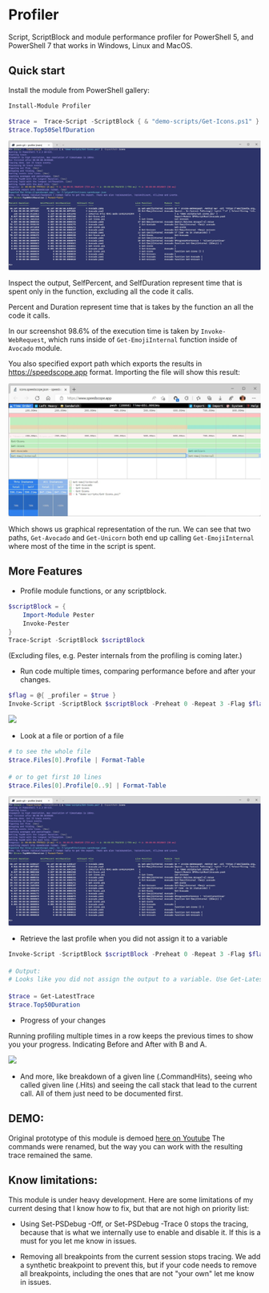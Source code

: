 # Profiler

Script, ScriptBlock and module performance profiler for PowerShell 5, and PowerShell 7 that works in Windows, Linux and MacOS. 

## Quick start

Install the module from PowerShell gallery: 

```powershell
Install-Module Profiler
```

```powershell
$trace =  Trace-Script -ScriptBlock { & "demo-scripts/Get-Icons.ps1" } -ExportPath icons
$trace.Top50SelfDuration
```

![](images/Profile.jpg)

Inspect the output, SelfPercent, and SelfDuration represent time that is spent only in the function, excluding all the code it calls. 

Percent and Duration represent time that is takes by the function an all the code it calls.

In our screenshot 98.6% of the execution time is taken by `Invoke-WebRequest`, which runs inside of `Get-EmojiInternal` function inside of `Avocado` module.

You also specified export path which exports the results in https://speedscope.app format. Importing the file will show this result: 

![](images/speedscope-time-order.jpg)

Which shows us graphical representation of the run. We can see that two paths, `Get-Avocado` and `Get-Unicorn` both end up calling `Get-EmojiInternal` where most of the time in the script is spent.

## More Features 

- Profile module functions, or any scriptblock.
```powershell
$scriptBlock = { 
    Import-Module Pester
    Invoke-Pester
}
Trace-Script -ScriptBlock $scriptBlock
```

(Excluding files, e.g. Pester internals from the profiling is coming later.)


- Run code multiple times, comparing performance before and after your changes. 

```powershell
$flag = @{ _profiler = $true }
Invoke-Script -ScriptBlock $scriptBlock -Preheat 0 -Repeat 3 -Flag $flag
```

![](images/Compare.jpg)

- Look at a file or portion of a file

```powershell
# to see the whole file 
$trace.Files[0].Profile | Format-Table

# or to get first 10 lines 
$trace.Files[0].Profile[0..9] | Format-Table
```

![](images/Profile.jpg)

- Retrieve the last profile when you did not assign it to a variable 

```powershell 
Invoke-Script -ScriptBlock $scriptBlock -Preheat 0 -Repeat 3 -Flag $flag

# Output:
# Looks like you did not assign the output to a variable. Use Get-LatestTrace to retrieve the trace, e.g.: $trace = Get-LatestTrace

$trace = Get-LatestTrace
$trace.Top50Duration
```

- Progress of your changes

Running profiling multiple times in a row keeps the previous times to show you your progress. Indicating Before and After with B and A.

![](images/Progress.jpg)

- And more, like breakdown of a given line (.CommandHits), seeing who called given line (.Hits) and seeing the call stack that lead to the current call. All of them just need to be documented first. 


## DEMO:

Original prototype of this module is demoed [here on Youtube](https://www.youtube.com/watch?v=qLjDjm-nvLQ) The commands were renamed, but the way you can work with the resulting trace remained the same.


## Know limitations:

This module is under heavy development. Here are some limitations of my current desing that I know how to fix, but that are not high on priority list:

- Using Set-PSDebug -Off, or Set-PSDebug -Trace 0 stops the tracing, because that is what we internally use to enable and disable it. If this is a must for you let me know in issues.

- Removing all breakpoints from the current session stops tracing. We add a synthetic breakpoint to prevent this, but if your code needs to remove all breakpoints, including the ones that are not "your own" let me know in issues.










